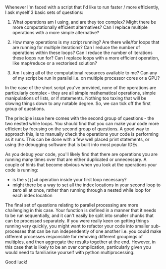 Whenever I'm faced with a script that I'd like to run faster / more efficiently, I ask myself 3 basic sets of questions:

1) What operations am I using, and are they too complex? Might there be more computationally efficient alternatives? Can I replace multiple operations with a more simple alternative? 

2) How many operations is my script running? Are there wile/for loops that are running for multiple iterations? Can I reduce the number of operations within these loops? Can I reduce the number of iterations these loops run for? Can I replace loops with a more efficient operation, like map/reduce or a vectorised solution?

3) Am I using all of the computational resources available to me? Can any of my script be run in parallel i.e. on multiple processor cores or a GPU? 

In the case of the short script you've provided, none of the operations are particularly complex - they are all simple mathematical operations, simple manipulations of lists, or if statements. Nothing too taxing that will be slowing things down to any notable degree. So, we can tick off the first group of questions.

The principle issue here comes with the second group of questions - the two nested while loops. You should find that you can make your code more efficient by focusing on the second group of questions. A good way to approach this, is to manually check the operations your code is performing as it runs. This can be done with a few well placed print statements, or using the debugging software that is built into most popular IDEs.

As you debug your code, you'll likely find that there are operations you are running many times over that are either duplicated or unnecessary. A couple of hints that become obvious when you look at the operations your code is running:

* is the `s[j]=0` operation inside your first loop necessary?
* might there be a way to set all the index locations in your second loop to zero all at once, rather than running through a nested while loop for each index location

The final set of questions relating to parallel processing are more challenging in this case. Your function is defined in a manner that it needs to be run sequentially, and it can't easily be split into smaller chunks that can be processed separately. If you were really keen on getting things running very quickly, you might want to refactor your code into smaller sub-processes that can be run independently of one another i.e. you could make different processes responsible for removing different groupings of multiples, and then aggregate the results together at the end. However, in this case that is likely to be an over complication, particularly given you would need to familiarise yourself with python multiprocessing.

Good luck!